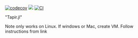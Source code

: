 [![codecov](https://codecov.io/github/LucianNita/Tapir.jl/graph/badge.svg?token=WcYswle2ml)](https://codecov.io/github/LucianNita/Sequoia.jl)
[![](https://img.shields.io/badge/docs-dev-blue.svg)](https://luciannita.github.io/Tapir.jl/dev)
[![CI](https://github.com/LucianNita/Tapir.jl/actions/workflows/CI.yml/badge.svg)](https://github.com/LucianNita/Tapir.jl/actions/workflows/CI.yml)

"Tapir.jl" 

Note only works on Linux. If windows or Mac, create VM. Follow instructions from link
